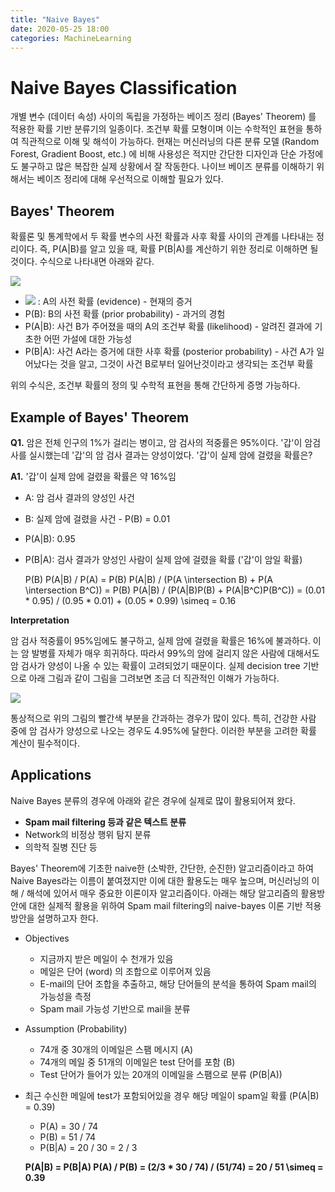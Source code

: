 ```yaml
---
title: "Naive Bayes"
date: 2020-05-25 18:00
categories: MachineLearning
---
```

 

# Naive Bayes Classification

개별 변수 (데이터 속성) 사이의 독립을 가정하는 베이즈 정리 (Bayes' Theorem) 를 적용한 확률 기반 분류기의 일종이다.
조건부 확률 모형이며 이는 수학적인 표현을 통하여 직관적으로 이해 및 해석이 가능하다.
현재는 머신러닝의 다른 분류 모델 (Random Forest, Gradient Boost, etc.) 에 비해 사용성은 적지만
간단한 디자인과 단순 가정에도 불구하고 많은 복잡한 실제 상황에서 잘 작동한다.
나이브 베이즈 분류를 이해하기 위해서는 베이즈 정리에 대해 우선적으로 이해할 필요가 있다.

## Bayes' Theorem

확률론 및 통계학에서 두 확률 변수의 사전 확률과 사후 확률 사이의 관계를 나타내는 정리이다. 
즉, P(A|B)를 알고 있을 때, 확률 P(B|A)를 계산하기 위한 정리로 이해하면 될 것이다. 수식으로 나타내면 아래와 같다.

<img src="https://latex.codecogs.com/svg.latex?P(B|A)=\frac{P(A%20\cap%20B)}{P(A)}=\frac{P(B)P(A|B)}{P(A)}">

- <img src="https://latex.codecogs.com/svg.latex?P(A)"> : A의 사전 확률 (evidence) - 현재의 증거
- P(B): B의 사전 확률 (prior probability) - 과거의 경험
- P(A|B): 사건 B가 주어졌을 때의 A의 조건부 확률 (likelihood) - 알려진 결과에 기초한 어떤 가설에 대한 가능성
- P(B|A): 사건 A라는 증거에 대한 사후 확률 (posterior probability) - 사건 A가 일어났다는 것을 알고, 그것이 사건 B로부터 일어난것이라고 생각되는 조건부 확률

위의 수식은, 조건부 확률의 정의 및 수학적 표현을 통해 간단하게 증명 가능하다.

## Example of Bayes' Theorem

**Q1.** 암은 전체 인구의 1%가 걸리는 병이고, 암 검사의 적중률은 95%이다.  '갑'이 암검사를 실시했는데 '갑'의 암 검사 결과는 양성이었다. '갑'이 실제 암에 걸렸을 확률은?

**A1.** '갑'이 실제 암에 걸렸을 확률은 약 16%임

- A: 암 검사 결과의 양성인 사건

- B: 실제 암에 걸렸을 사건 - P(B) = 0.01

- P(A|B): 0.95

- P(B|A): 검사 결과가 양성인 사람이 실제 암에 걸렸을 확률 ('갑'이 암일 확률)

  P(B) P(A|B) / P(A) 
  = P(B) P(A|B) / (P(A \intersection B) + P(A \intersection B^C)) 
  = P(B) P(A|B) / (P(A|B)P(B) + P(A|B^C)P(B^C))
  = (0.01 * 0.95) / (0.95 * 0.01) + (0.05 * 0.99) \simeq = 0.16

**Interpretation**

암 검사 적중률이 95%임에도 불구하고, 실제 암에 걸렸을 확률은 16%에 불과하다. 이는 암 발병률 자체가 매우 희귀하다. 따라서 99%의 암에 걸리지 않은 사람에 대해서도 암 검사가 양성이 나올 수 있는 확률이 고려되었기 때문이다. 실제 decision tree 기반으로 아래 그림과 같이 그림을 그려보면 조금 더 직관적인 이해가 가능하다.

<img src='https://cdn-std.droplr.net/files/acc_503911/1S5BX6'>

통상적으로 위의 그림의 빨간색 부분을 간과하는 경우가 많이 있다. 특히, 건강한 사람 중에 암 검사가 양성으로 나오는 경우도 4.95%에 달한다. 이러한 부분을 고려한 확률 계산이 필수적이다. 

## Applications

Naive Bayes 분류의 경우에 아래와 같은 경우에 실제로 많이 활용되어져 왔다.

- **Spam mail filtering 등과 같은 텍스트 분류**
- Network의 비정상 행위 탐지 분류
- 의학적 질병 진단 등

Bayes' Theorem에 기초한 naive한 (소박한, 간단한, 순진한) 알고리즘이라고 하여 Naive Bayes라는 이름이 붙여졌지만 이에 대한 활용도는 매우 높으며, 머신러닝의 이해 / 해석에 있어서 매우 중요한 이론이자 알고리즘이다. 아래는 해당 알고리즘의 활용방안에 대한 실제적 활용을 위하여 Spam mail filtering의 naive-bayes 이론 기반 적용 방안을 설명하고자 한다.

- Objectives

  - 지금까지 받은 메일이 수 천개가 있음
  - 메일은 단어 (word) 의 조합으로 이루어져 있음
  - E-mail의 단어 조합을 추출하고, 해당 단어들의 분석을 통하여 Spam mail의 가능성을 측정
  - Spam mail 가능성 기반으로 mail을 분류

- Assumption (Probability)

  - 74개 중 30개의 이메일은 스팸 메시지 (A)
  - 74개의 메일 중 51개의 이메일은 test 단어를 포함 (B)
  - Test 단어가 들어가 있는 20개의 이메일을 스팸으로 분류 (P(B|A))

- 최근 수신한 메일에 test가 포함되어있을 경우 해당 메일이 spam일 확률 (P(A|B) = 0.39)

  - P(A) = 30 / 74
  - P(B) = 51 / 74
  - P(B|A) = 20 / 30 = 2 / 3

  **P(A|B) = P(B|A) P(A) / P(B) = (2/3 * 30 / 74) / (51/74) = 20 / 51 \simeq = 0.39**